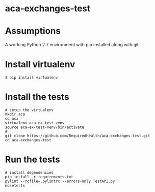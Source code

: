 aca-exchanges-test
==================

Assumptions
===========
A working Python 2.7 environment with pip installed along with git.

Install virtualenv
====================

    $ pip install virtualenv
    
Install the tests
=================
```Shell
# setup the virtualenv 
mkdir aca
cd aca
virtualenv aca-ex-test-venv
source aca-ex-test-venv/bin/activate
#
git clone https://github.com/RequiredHealth/aca-exchanges-test.git
cd aca-exchanges-test

```

Run the tests
=============
```Shell
# install dependencies
pip install -r requirements.txt
pylint --rcfile=.pylintrc --errors-only TestAPI.py
nosetests
```
